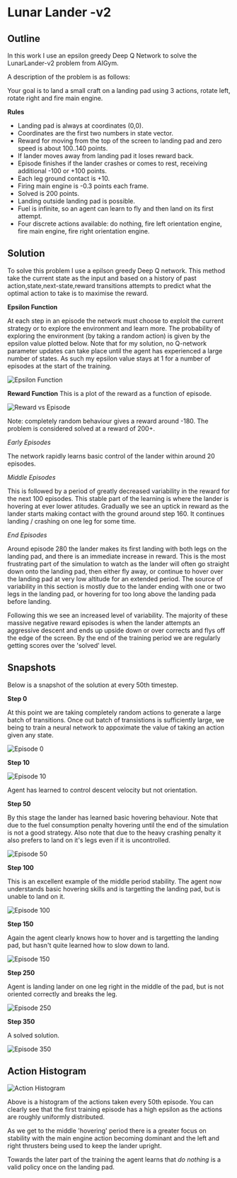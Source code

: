 # Lunar Lander -v2

## Outline
In this work I use an epsilon greedy Deep Q Network to solve the LunarLander-v2 problem from AIGym.

A description of the problem is as follows:

Your goal is to land a small craft on a landing pad using 3 actions, rotate left, rotate right and fire main engine.

__Rules__

+ Landing pad is always at coordinates (0,0). 
+ Coordinates are the first two numbers in state vector. 
+ Reward for moving from the top of the screen to landing pad and zero speed is about 100..140 points. 
+ If lander moves away from landing pad it loses reward back. 
+ Episode finishes if the lander crashes or comes to rest, receiving additional -100 or +100 points. 
+ Each leg ground contact is +10. 
+ Firing main engine is -0.3 points each frame. 
+ Solved is 200 points. 
+ Landing outside landing pad is possible. 
+ Fuel is infinite, so an agent can learn to fly and then land on its first attempt. 
+ Four discrete actions available: do nothing, fire left orientation engine, fire main engine, fire right orientation engine.


## Solution

To solve this problem I use a epilson greedy Deep Q network. This method take the current state as the input and based on a history of past action,state,next-state,reward transitions attempts to predict what the optimal action to take is to maximise the reward.

__Epsilon Function__

At each step in an episode the network must choose to exploit the current strategy or to explore the environment and learn more. The probability of exploring the environment (by taking a random action) is given by the epsilon value plotted below. Note that for my solution, no Q-network parameter updates can take place until the agent has experienced a large number of states. As such my epsilon value stays at 1 for a number of episodes at the start of the training.

![Epsilon Function](plots/LL/epsilon.png)

__Reward Function__
This is a plot of the reward as a function of episode. 

![Reward vs Episode](plots/LL/RewardperEp.png)

Note: completely random behaviour gives a reward around -180. 
The problem is considered solved at a reward of 200+. 

*Early Episodes*

The network rapidly learns basic control of the lander within around 20 episodes. 

*Middle Episodes* 

This is followed by a period of greatly decreased variability in the reward for the next 100 episodes. This stable part of the learning is where the lander is hovering at ever lower atitudes. Gradually we see an uptick in reward as the lander starts making contact with the ground around step 160. It continues landing / crashing on one leg for some time.

*End Episodes*

Around episode 280 the lander makes its first landing with both legs on the landing pad, and there is an immediate increase in reward. This is the most frustrating part of the simulation to watch as the lander will often go straight down onto the landing pad, then either fly away, or continue to hover over the landing pad at very low altitude for an extended period. The source of variability in this section is mostly due to the lander ending with one or two legs in the landing pad, or hovering for too long above the landing pada before landing.

Following this we see an increased level of variability. The majority of these massive negative reward episodes is when the lander attempts an aggressive descent and ends up upside down or over corrects and flys off the edge of the screen. By the end of the training period we are regularly getting scores over the 'solved' level.

## Snapshots
Below is a snapshot of the solution at every 50th timestep.

__Step 0__

At this point we are taking completely random actions to generate a large batch of transitions. Once out batch of transistions is sufficiently large, we being to train a neural network to appoximate the value of taking an action given any state.

![Episode 0](plots/LL/LunarLander_Training_step0.gif)

__Step 10__

![Episode 10](plots/LL/LunarLander_Training_step10.gif)

Agent has learned to control descent velocity but not orientation.

__Step 50__

By this stage the lander has learned basic hovering behaviour. Note that due to the fuel consumption penalty hovering until the end of the simulation is not a good strategy. Also note that due to the heavy crashing penalty it also prefers to land on it's legs even if it is uncontrolled.

![Episode 50](plots/LL/LunarLander_Training_step50.gif)

__Step 100__

This is an excellent example of the middle period stability. The agent now understands basic hovering skills and is targetting the landing pad, but is unable to land on it.

![Episode 100](plots/LL/LunarLander_Training_step100.gif)

__Step 150__

Again the agent clearly knows how to hover and is targetting the landing pad, but hasn't quite learned how to slow down to land.

![Episode 150](plots/LL/LunarLander_Training_step150.gif)

__Step 250__

Agent is landing lander on one leg right in the middle of the pad, but is not oriented correctly and breaks the leg.

![Episode 250](plots/LL/LunarLander_Training_step250.gif)

__Step 350__

A solved solution.

![Episode 350](plots/LL/LunarLander_Training_step350.gif)


## Action Histogram

![Action Histogram](plots/LL/ActionHistogram.png)

Above is a histogram of the actions taken every 50th episode. You can clearly see that the first training episode has a high epsilon as the actions are roughly uniformly distributed.

As we get to the middle 'hovering' period there is a greater focus on stability with the main engine action becoming dominant and the left and right thrusters being used to keep the lander upright.

Towards the later part of the training the agent learns that *do nothing* is a valid policy once on the landing pad.

